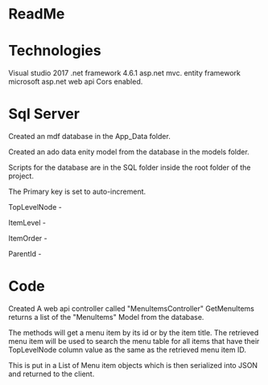 # ReadMe

# Technologies
Visual studio 2017
.net framework 4.6.1
asp.net mvc.
entity framework
microsoft asp.net web api
Cors enabled.

# Sql Server
Created an mdf database in the App_Data folder.

Created an ado data enity model from the database in the models folder.

Scripts for the database are in the SQL folder inside the root folder of the project.

The Primary key is set to auto-increment.

TopLevelNode - 

ItemLevel - 

ItemOrder - 

ParentId - 


# Code
Created A web api controller called "MenuItemsController"
GetMenuItems returns a list of the "MenuItems" Model from the database.

The methods will get a menu item by its id or by the item title.
The retrieved menu item will be used to search the menu table for all items that have their TopLevelNode column value as the same as the retrieved menu item ID.

This is put in a List of Menu item objects which is then serialized into JSON and returned to the client.
